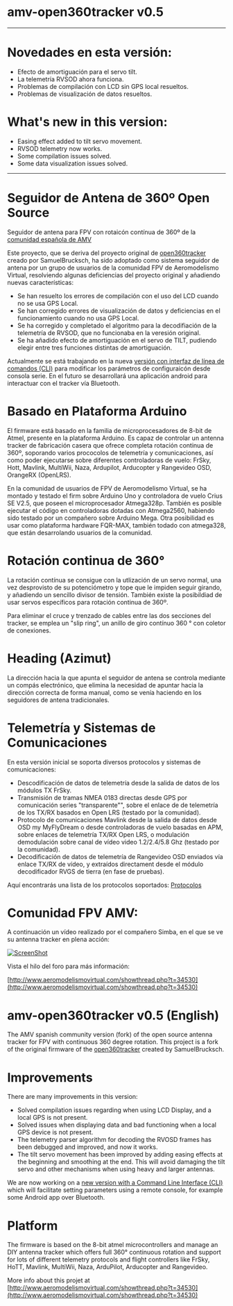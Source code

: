 # amv-open360tracker v0.5
---------------------
# Novedades en esta versión:

* Efecto de amortiguación para el servo tilt.
* La telemetría RVSOD ahora funciona.
* Problemas de compilación con LCD sin GPS local resueltos.
* Problemas de visualización de datos resueltos.

# What's new in this version:

* Easing effect added to tilt servo movement.
* RVSOD telemetry now works.
* Some compilation issues solved.
* Some data visualization issues solved.

---------------------
# Seguidor de Antena de 360º Open Source

Seguidor de antena para FPV con rotaicón contínua de 360º de la [comunidad española de AMV](http://www.aeromodelismovirtual.com/showthread.php?t=34530)

Este proyecto, que se deriva del proyecto original de  [open360tracker](https://github.com/SamuelBrucksch/open360tracker) creado por SamuelBrucksch, ha sido adoptado como sistema seguidor de antena por un grupo de usuarios de la comunidad FPV de Aeromodelismo Virtual, resolviendo algunas deficiencias del proyecto original y añadiendo nuevas características:

* Se han resuelto los errores de compilación con el uso del LCD cuando no se usa GPS Local.
* Se han corregido errores de visualización de datos y deficiencias en el funcionamiento cuando no usa GPS Local.
* Se ha corregido y completado el algoritmo para la decodifiación de la telemetría de RVSOD, que no funcionaba en la veresión original.
* Se ha añadido efecto de amortiguación en el servo de TILT, pudiendo elegir entre tres funciones distintas de amortiguación.

Actualmente se está trabajando en la nueva [versión con interfaz de línea de comandos (CLI)](https://github.com/raul-ortega/amv-open360tracker/blob/remote-settings/README.md) para modificar los parámetros de configuraicón desde consola serie. En el futuro se desarrollará una aplicación android para interactuar con el tracker vía Bluetooth.

# Basado en Plataforma Arduino

El firmware está basado en la familia de microprocesadores de 8-bit de Atmel, presente en la plataforma Arduino. Es capaz de controlar un antenna tracker de fabricación casera que ofrece completa rotación continua de 360º, soporando varios prococolos de telemetría y comunicaciones, así como poder ejecutarse sobre diferentes controladoras de vuelo: FrSky, Hott, Mavlink, MultiWii, Naza, Ardupilot, Arducopter y Rangevideo OSD, OrangeRX (OpenLRS).

En la comunidad de usuarios de FPV de Aeromodelismo Virtual, se ha montado y testado el firm sobre Arduino Uno y controladora de vuelo Crius SE V2.5, que poseen el microprocesador Atmega328p. También es posible ejecutar el código en controladoras dotadas con Atmega2560, habiendo sido testado por un compañero sobre Arduino Mega. Otra posibilidad es usar como plataforma hardware FQR-MAX, también todado con atmega328, que están desarrolando usuarios de la comunidad.

# Rotación continua de 360°

La rotación contínua se consigue con la utlización de un servo normal, una vez desprovisto de su potenciómetro y tope que le impiden seguir girando, y añadiendo un sencillo divisor de tensión. También existe la posibildiad de usar servos específicos para rotación continua de 360º.

Para eliminar el cruce y trenzado de cables entre las dos secciones del tracker, se emplea un "slip ring", un anillo de giro contínuo 360 ° con coletor de conexiones.

# Heading (Azimut)

La dirección hacia la que apunta el seguidor de antena se controla mediante un compás electrónico, que elimina la necesidad de apuntar hacia la dirección correcta de forma manual, como se venía haciendo en los seguidores de antena tradicionales.

# Telemetría y Sistemas de Comunicaciones

En esta versión inicial se soporta diversos protocolos y sistemas de comunicaciones:

* Descodificación de datos de telemetría desde la salida de datos de los módulos TX FrSky.
* Transmisión de tramas NMEA 0183 directas desde GPS por comunicación series "transparente"", sobre el enlace de de telemetría de los TX/RX basados en Open LRS (testado por la comunidad).
* Protocolo de comunicaciones Mavlink desde la salida de datos desde OSD my MyFlyDream o desde controladoras de vuelo basadas en APM, sobre enlaces de telemetría TX/RX Open LRS, o modulación demodulación sobre canal de vídeo video 1.2/2.4/5.8 Ghz (testado por la comunidad).
* Decodificación de datos de telemetría de Rangevideo OSD enviados vía enlace TX/RX de vídeo, y extraídos directament desde el módulo decodificador RVGS de tierra (en fase de pruebas).

Aquí encontrarás una lista de los protocolos soportados: [Protocolos](https://github.com/SamuelBrucksch/open360tracker/wiki/Protocols)

# Comunidad FPV AMV:

A continuación un vídeo realizado por el compañero Simba, en el que se ve su antenna tracker en plena acción:

[![ScreenShot](https://i.ytimg.com/vi/7mY_J5hPdOo/mqdefault.jpg)](https://www.youtube.com/watch?v=7mY_J5hPdOo)

Vista el hilo del foro para más información:

[http://www.aeromodelismovirtual.com/showthread.php?t=34530](http://www.aeromodelismovirtual.com/showthread.php?t=34530)

# amv-open360tracker v0.5 (English)

The AMV spanish community version (fork) of the open source antenna tracker for FPV with continuous 360 degree rotation. This project is a fork of the original firmware of the [open360tracker](https://github.com/SamuelBrucksch/open360tracker) created by SamuelBrucksch.

# Improvements

There are many improvements in this version:

* Solved compilation issues regarding when using LCD Display, and a local GPS is not present.
* Solved issues when displaying data and bad functioning when a local GPS device is not present.
* The telemetry parser algorithm for decoding the RVOSD frames has been debugged and improved, and now it works.
* The tilt servo movement has been improved by adding easing effects at the beginning and smoothing at the end. This will avoid damaging the tilt servo and other mechanisms when using heavy and larger antennas.

We are now working on a [new version with a Command Line Interface (CLI)](https://github.com/raul-ortega/amv-open360tracker/tree/remote-settings) which will facilitate setting parameters using a remote console, for example some Android app over Bluetooth.

# Platform
	
The firmware is based on the 8-bit atmel microcontrollers and manage an DIY antenna tracker which offers full 360° continuous rotation and support for lots of different telemetry protocols and flight controllers like FrSky, HoTT, Mavlink, MultiWii, Naza, ArduPilot, Arducopter and Rangevideo.

More info about this projet at [http://www.aeromodelismovirtual.com/showthread.php?t=34530](http://www.aeromodelismovirtual.com/showthread.php?t=34530)


